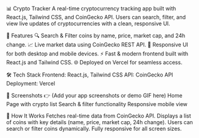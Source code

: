 📊 Crypto Tracker
A real-time cryptocurrency tracking app built with React.js, Tailwind CSS, and CoinGecko API.
Users can search, filter, and view live updates of cryptocurrencies with a clean, responsive UI.

🚀 Features
🔍 Search & Filter coins by name, price, market cap, and 24h change.
📈 Live market data using CoinGecko REST API.
📱 Responsive UI for both desktop and mobile devices.
⚡ Fast & modern frontend built with React.js and Tailwind CSS.
🌐 Deployed on Vercel for seamless access.

🛠️ Tech Stack
Frontend: React.js, Tailwind CSS
API: CoinGecko API
Deployment: Vercel

📸 Screenshots
👉 (Add your app screenshots or demo GIF here)
Home Page with crypto list
Search & filter functionality
Responsive mobile view

🔑 How It Works
Fetches real-time data from CoinGecko API.
Displays a list of coins with key details (name, price, market cap, 24h change).
Users can search or filter coins dynamically.
Fully responsive for all screen sizes.
